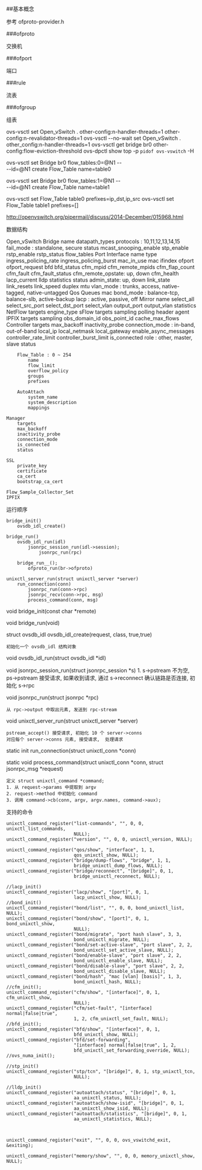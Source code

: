##基本概念

参考 ofproto-provider.h

###ofproto

交换机

###ofport

端口

###rule

流表

###ofgroup

组表


ovs-vsctl set Open_vSwitch . other-config:n-handler-threads=1 other-config:n-revalidator-threads=1
ovs-vsctl --no-wait set Open_vSwitch .  other_config:n-handler-threads=1
ovs-vsctl get bridge br0  other-config:flow-eviction-threshold
ovs-dpctl show
top -p `pidof ovs-vswitch` -H

ovs-vsctl set Bridge br0 flow_tables:0=@N1 -- \
--id=@N1 create Flow_Table name=table0

ovs-vsctl set Bridge br0 flow_tables:1=@N1 -- \
--id=@N1 create Flow_Table name=table1

ovs-vsctl set Flow_Table table0 prefixes=ip_dst,ip_src
ovs-vsctl set Flow_Table table1 prefixes=[]

http://openvswitch.org/pipermail/discuss/2014-December/015968.html


数据结构

Open_vSwitch
    Bridge
        name
        datapath_types
        protocols : 10,11,12,13,14,15
        fail_mode : standalone, secure
        status
        mcast_snooping_enable
        stp_enable
        rstp_enable
        rstp_status
        flow_tables
        Port
            Interface
                name
                type
                ingress_policing_rate
                ingress_policing_burst
                mac_in_use
                mac
                ifindex
                ofport
                ofport_request
                bfd
                bfd_status
                cfm_mpid
                cfm_remote_mpids
                cfm_flap_count
                cfm_fault
                cfm_fault_status
                cfm_remote_opstate: up, down
                cfm_health
                lacp_current
                lldp
                statistics
                status
                admin_state: up, down
                link_state
                link_resets
                link_speed
                duplex
                mtu
            vlan_mode : trunks, access, native-tagged, native-untagged
            Qos
                Queues
            mac
            bond_mode : balance-tcp, balance-slb, active-backup
            lacp      : active, passive, off
        Mirror
            name
            select_all
            select_src_port
            select_dst_port
            select_vlan
            output_port
            output_vlan
            statistics
        NetFlow
            targets
            engine_type
        sFlow
            targets
            sampling
            polling
            header
            agent
        IPFIX
            targets
            sampling
            obs_domain_id
            obs_point_id
            cache_max_flows
        Controller
            targets
            max_backoff
            inactivity_probe
            connection_mode : in-band, out-of-band
            local_ip
            local_netmask
            local_gateway
            enable_async_messages
            controller_rate_limit
            controller_burst_limit
            is_connected
            role : other, master, slave
            status

        Flow_Table : 0 ~ 254
            name
            flow_limit
            overflow_policy
            groups
            prefixes

        AutoAttach
            system_name
            system_description
            mappings

    Manager
        targets
        max_backoff
        inactivity_probe
        connection_mode
        is_connected
        status

    SSL
        private_key
        certificate
        ca_cert
        bootstrap_ca_cert

    Flow_Sample_Collector_Set
    IPFIX

运行顺序

    bridge_init()
        ovsdb_idl_create()

    bridge_run()
        ovsdb_idl_run(idl)
            jsonrpc_session_run(idl->session);
                jsonrpc_run(rpc)

        bridge_run__();
            ofproto_run(br->ofproto)

    unixctl_server_run(struct unixctl_server *server)
        run_connection(conn)
            jsonrpc_run(conn->rpc)
            jsonrpc_recv(conn->rpc, msg)
            process_command(conn, msg)

void bridge_init(const char *remote)

void bridge_run(void)

struct ovsdb_idl ovsdb_idl_create(request, class, true,true)

    初始化一个 ovsdb_idl 结构对象

void ovsdb_idl_run(struct ovsdb_idl *idl)

void jsonrpc_session_run(struct jsonrpc_session *s)
    1. s->pstream 不为空, ps->pstream 接受请求, 如果收到请求, 通过 s->reconnect
    确认链路是否连接, 初始化 s->rpc

void jsonrpc_run(struct jsonrpc *rpc)

    从 rpc->output 中取出元素, 发送到 rpc-stream

void unixctl_server_run(struct unixctl_server *server)

    pstream_accept() 接受请求, 初始化 10 个 server->conns
    对应每个 server->conns 元素, 接受请求,  处理请求

static init run_connection(struct unixctl_conn *conn)

static void process_command(struct unixctl_conn *conn, struct jsonrpc_msg *request)

    定义 struct unixctl_command *command;
    1. 从 request->params 中提取到 argv
    2. request->method 中初始化 command
    3. 调用 command->cb(conn, argv, argv.names, command->aux);


支持的命令

    unixctl_command_register("list-commands", "", 0, 0, unixctl_list_commands,
                             NULL);
    unixctl_command_register("version", "", 0, 0, unixctl_version, NULL);

    unixctl_command_register("qos/show", "interface", 1, 1,
                             qos_unixctl_show, NULL); unixctl_command_register("bridge/dump-flows", "bridge", 1, 1,
                             bridge_unixctl_dump_flows, NULL);
    unixctl_command_register("bridge/reconnect", "[bridge]", 0, 1,
                             bridge_unixctl_reconnect, NULL);

    //lacp_init()
    unixctl_command_register("lacp/show", "[port]", 0, 1,
                             lacp_unixctl_show, NULL);
    //bond_init()
    unixctl_command_register("bond/list", "", 0, 0, bond_unixctl_list, NULL);
    unixctl_command_register("bond/show", "[port]", 0, 1, bond_unixctl_show,
                             NULL);
    unixctl_command_register("bond/migrate", "port hash slave", 3, 3,
                             bond_unixctl_migrate, NULL);
    unixctl_command_register("bond/set-active-slave", "port slave", 2, 2,
                             bond_unixctl_set_active_slave, NULL);
    unixctl_command_register("bond/enable-slave", "port slave", 2, 2,
                             bond_unixctl_enable_slave, NULL);
    unixctl_command_register("bond/disable-slave", "port slave", 2, 2,
                             bond_unixctl_disable_slave, NULL);
    unixctl_command_register("bond/hash", "mac [vlan] [basis]", 1, 3,
                             bond_unixctl_hash, NULL);
    //cfm_init();
    unixctl_command_register("cfm/show", "[interface]", 0, 1, cfm_unixctl_show,
                             NULL);
    unixctl_command_register("cfm/set-fault", "[interface] normal|false|true",
                             1, 2, cfm_unixctl_set_fault, NULL);
    //bfd_init();
    unixctl_command_register("bfd/show", "[interface]", 0, 1,
                             bfd_unixctl_show, NULL);
    unixctl_command_register("bfd/set-forwarding",
                             "[interface] normal|false|true", 1, 2,
                             bfd_unixctl_set_forwarding_override, NULL);
    //ovs_numa_init();

    //stp_init()
    unixctl_command_register("stp/tcn", "[bridge]", 0, 1, stp_unixctl_tcn,
                             NULL);

    //lldp_init()
    unixctl_command_register("autoattach/status", "[bridge]", 0, 1,
                             aa_unixctl_status, NULL);
    unixctl_command_register("autoattach/show-isid", "[bridge]", 0, 1,
                             aa_unixctl_show_isid, NULL);
    unixctl_command_register("autoattach/statistics", "[bridge]", 0, 1,
                             aa_unixctl_statistics, NULL);



    unixctl_command_register("exit", "", 0, 0, ovs_vswitchd_exit, &exiting);

    unixctl_command_register("memory/show", "", 0, 0, memory_unixctl_show, NULL);


